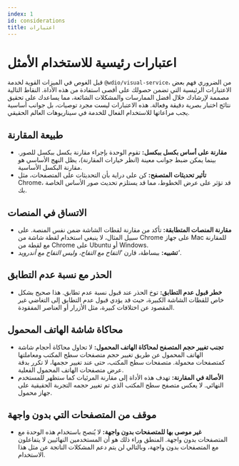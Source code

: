 ```yaml
---
index: 1
id: considerations
title: اعتبارات
---
```


# اعتبارات رئيسية للاستخدام الأمثل

قبل الغوص في الميزات القوية لخدمة `@wdio/visual-service`، من الضروري فهم بعض الاعتبارات الرئيسية التي تضمن حصولك على أقصى استفادة من هذه الأداة. النقاط التالية مصممة لإرشادك خلال أفضل الممارسات والمشكلات الشائعة، مما يساعدك على تحقيق نتائج اختبار بصرية دقيقة وفعالة. هذه الاعتبارات ليست مجرد توصيات، بل جوانب أساسية يجب مراعاتها للاستخدام الفعال للخدمة في سيناريوهات العالم الحقيقي.

## طبيعة المقارنة

-   **مقارنة على أساس بكسل ببكسل:** تقوم الوحدة بإجراء مقارنة بكسل ببكسل للصور. بينما يمكن ضبط جوانب معينة (انظر خيارات المقارنة)، يظل النهج الأساسي هو مقارنة البكسل الأساسية.
-   **تأثير تحديثات المتصفح:** كن على دراية بأن التحديثات على المتصفحات، مثل Chrome، قد تؤثر على عرض الخطوط، مما قد يستلزم تحديث صور الأساس الخاصة بك.

## الاتساق في المنصات

-   **مقارنة المنصات المتطابقة:** تأكد من مقارنة لقطات الشاشة ضمن نفس المنصة. على سبيل المثال، لا ينبغي استخدام لقطة شاشة من Chrome على جهاز Mac للمقارنة مع لقطة من Chrome على Ubuntu أو Windows.
-   **تشبيه:** ببساطة، قارن _'التفاح مع التفاح، وليس التفاح مع أندرويد'_.

## الحذر مع نسبة عدم التطابق

-   **خطر قبول عدم التطابق:** توخ الحذر عند قبول نسبة عدم تطابق. هذا صحيح بشكل خاص للقطات الشاشة الكبيرة، حيث قد يؤدي قبول عدم التطابق إلى التغاضي غير المقصود عن اختلافات كبيرة، مثل الأزرار أو العناصر المفقودة.

## محاكاة شاشة الهاتف المحمول

-   **تجنب تغيير حجم المتصفح لمحاكاة الهاتف المحمول:** لا تحاول محاكاة أحجام شاشة الهاتف المحمول عن طريق تغيير حجم متصفحات سطح المكتب ومعاملتها كمتصفحات محمولة. متصفحات سطح المكتب، حتى عند تغيير حجمها، لا تكرر بدقة عرض متصفحات الهاتف المحمول الفعلية.
-   **الأصالة في المقارنة:** تهدف هذه الأداة إلى مقارنة المرئيات كما ستظهر للمستخدم النهائي. لا يعكس متصفح سطح المكتب الذي تم تغيير حجمه التجربة الحقيقية على جهاز محمول.

## موقف من المتصفحات التي بدون واجهة

-   **غير موصى بها للمتصفحات بدون واجهة:** لا يُنصح باستخدام هذه الوحدة مع المتصفحات بدون واجهة. المنطق وراء ذلك هو أن المستخدمين النهائيين لا يتفاعلون مع المتصفحات بدون واجهة، وبالتالي لن يتم دعم المشكلات الناتجة عن مثل هذا الاستخدام.